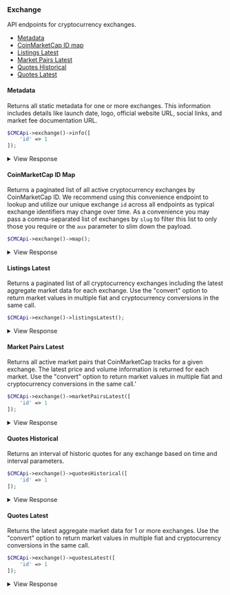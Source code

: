 ### Exchange

API endpoints for cryptocurrency exchanges.

- [Metadata](#metadata)
- [CoinMarketCap ID map](#coinmarketcap-id-map)
- [Listings Latest](#listings-latest)
- [Market Pairs Latest](#market-pairs-latest)
- [Quotes Historical](#quotes-historical)
- [Quotes Latest](#quotes-latest)

#### Metadata

Returns all static metadata for one or more exchanges. This information includes details like launch date, logo,
official website URL, social links, and market fee documentation URL.

```php
$CMCApi->exchange()->info([
    'id' => 1
]);
```

<details>
 <summary>View Response</summary>

```json
{
   "data": {
	  "270": {
		 "id": 270,
		 "name": "Binance",
		 "slug": "binance",
		 "logo": "https://s2.coinmarketcap.com/static/img/exchanges/64x64/270.png",
		 "description": "Launched in Jul-2017, Binance is a centralized exchange based in Malta.",
		 "date_launched": "2017-07-14T00:00:00.000Z",
		 "notice": null,
		 "countries": [],
		 "fiats": [
			"AED",
			"USD"
		 ],
		 "tags": null,
		 "type": "",
		 "maker_fee": 0.02,
		 "taker_fee": 0.04,
		 "spot_volume_usd": 66926283498.60113,
		 "spot_volume_last_updated": "2021-05-06T01:20:15.451Z",
		 "urls": {
			"website": [
			   "https://www.binance.com/"
			],
			"twitter": [
			   "https://twitter.com/binance"
			],
			"blog": [],
			"chat": [
			   "https://t.me/binanceexchange"
			],
			"fee": [
			   "https://www.binance.com/fees.html"
			]
		 }
	  }
   },
   "status": {
	  "timestamp": "2021-07-28T02:59:32.392Z",
	  "error_code": 0,
	  "error_message": "",
	  "elapsed": 10,
	  "credit_count": 1
   }
}
```

</details>

#### CoinMarketCap ID Map

Returns a paginated list of all active cryptocurrency exchanges by CoinMarketCap ID. We recommend using this convenience
endpoint to lookup and utilize our unique exchange `id` across all endpoints as typical exchange identifiers may change
over time. As a convenience you may pass a comma-separated list of exchanges by `slug` to filter this list to only those
you require or the `aux` parameter to slim down the payload.

```php
$CMCApi->exchange()->map();
```

<details>
 <summary>View Response</summary>

```json
{
   "data": [
	  {
		 "id": 270,
		 "name": "Binance",
		 "slug": "binance",
		 "is_active": 1,
		 "status": "active",
		 "first_historical_data": "2018-04-26T00:45:00.000Z",
		 "last_historical_data": "2019-06-02T21:25:00.000Z"
	  }
   ],
   "status": {
	  "timestamp": "2021-07-28T02:59:32.392Z",
	  "error_code": 0,
	  "error_message": "",
	  "elapsed": 10,
	  "credit_count": 1
   }
}
```

</details>

#### Listings Latest

Returns a paginated list of all cryptocurrency exchanges including the latest aggregate market data for each exchange.
Use the "convert" option to return market values in multiple fiat and cryptocurrency conversions in the same call.

```php
$CMCApi->exchange()->listingsLatest();
```

<details>
 <summary>View Response</summary>

```json
{
   "data": [
	  {
		 "id": 270,
		 "name": "Binance",
		 "slug": "binance",
		 "num_market_pairs": 1214,
		 "fiats": [
			"AED",
			"USD"
		 ],
		 "visits": "34690815",
		 "traffic_score": 1000,
		 "rank": 1,
		 "exchange_score": 9.8028,
		 "liquidity_score": 9.8028,
		 "last_updated": "2018-11-08T22:18:00.000Z",
		 "quote": {
			"USD": {
			   "volume_24h": 769291636.239632,
			   "volume_24h_adjusted": 769291636.239632,
			   "volume_7d": 3666423776,
			   "volume_30d": 21338299776,
			   "percent_change_volume_24h": -11.6153,
			   "percent_change_volume_7d": 67.2055,
			   "percent_change_volume_30d": 0.00169339,
			   "effective_liquidity_24h": 629.9774,
			   "derivative_volume_usd": 62828618628.85901,
			   "spot_volume_usd": 39682580614.8572
			}
		 }
	  },
	  {
		 "id": 294,
		 "name": "OKEx",
		 "slug": "okex",
		 "num_market_pairs": 385,
		 "fiats": [
			"AED",
			"USD"
		 ],
		 "visits": "34690815",
		 "traffic_score": 845.1565,
		 "rank": 1,
		 "exchange_score": 7.0815,
		 "liquidity_score": 9.8028,
		 "last_updated": "2018-11-08T22:18:00.000Z",
		 "quote": {
			"USD": {
			   "volume_24h": 677439315.721563,
			   "volume_24h_adjusted": 677439315.721563,
			   "volume_7d": 3506137120,
			   "volume_30d": 14418225072,
			   "percent_change_volume_24h": -13.9256,
			   "percent_change_volume_7d": 60.0461,
			   "percent_change_volume_30d": 67.2225,
			   "effective_liquidity_24h": 629.9774,
			   "derivative_volume_usd": 62828618628.85901,
			   "spot_volume_usd": 39682580614.8572
			}
		 }
	  }
   ],
   "status": {
	  "timestamp": "2021-07-28T02:59:32.392Z",
	  "error_code": 0,
	  "error_message": "",
	  "elapsed": 10,
	  "credit_count": 1
   }
}
```

</details>

#### Market Pairs Latest

Returns all active market pairs that CoinMarketCap tracks for a given exchange. The latest price and volume information
is returned for each market. Use the "convert" option to return market values in multiple fiat and cryptocurrency
conversions in the same call.'

```php
$CMCApi->exchange()->marketPairsLatest([
    'id' => 1
]);
```

<details>
 <summary>View Response</summary>

```json
{
   "data": {
	  "id": 270,
	  "name": "Binance",
	  "slug": "binance",
	  "num_market_pairs": 473,
	  "market_pairs": [
		 {
			"market_id": 9933,
			"market_pair": "BTC/USDT",
			"category": "spot",
			"fee_type": "percentage",
			"outlier_detected": 0,
			"exclusions": null,
			"market_pair_base": {
			   "currency_id": 1,
			   "currency_symbol": "BTC",
			   "exchange_symbol": "BTC",
			   "currency_type": "cryptocurrency"
			},
			"market_pair_quote": {
			   "currency_id": 825,
			   "currency_symbol": "USDT",
			   "exchange_symbol": "USDT",
			   "currency_type": "cryptocurrency"
			},
			"quote": {
			   "exchange_reported": {
				  "price": 7901.83,
				  "volume_24h_base": 47251.3345550653,
				  "volume_24h_quote": 373372012.927251,
				  "last_updated": "2019-05-24T01:40:10.000Z"
			   },
			   "USD": {
				  "price": 7933.66233493434,
				  "volume_24h": 374876133.234903,
				  "last_updated": "2019-05-24T01:40:10.000Z"
			   }
			}
		 },
		 {
			"market_id": 36329,
			"market_pair": "MATIC/BTC",
			"category": "spot",
			"fee_type": "percentage",
			"outlier_detected": 0,
			"exclusions": null,
			"market_pair_base": {
			   "currency_id": 3890,
			   "currency_symbol": "MATIC",
			   "exchange_symbol": "MATIC",
			   "currency_type": "cryptocurrency"
			},
			"market_pair_quote": {
			   "currency_id": 1,
			   "currency_symbol": "BTC",
			   "exchange_symbol": "BTC",
			   "currency_type": "cryptocurrency"
			},
			"quote": {
			   "exchange_reported": {
				  "price": 0.0000034,
				  "volume_24h_base": 8773968381.05,
				  "volume_24h_quote": 29831.49249557,
				  "last_updated": "2019-05-24T01:41:16.000Z"
			   },
			   "USD": {
				  "price": 0.0269295015799739,
				  "volume_24h": 236278595.380127,
				  "last_updated": "2019-05-24T01:41:16.000Z"
			   }
			}
		 }
	  ]
   },
   "status": {
	  "timestamp": "2021-07-28T02:59:32.392Z",
	  "error_code": 0,
	  "error_message": "",
	  "elapsed": 10,
	  "credit_count": 1
   }
}
```

</details>

#### Quotes Historical

Returns an interval of historic quotes for any exchange based on time and interval parameters.

```php
$CMCApi->exchange()->quotesHistorical([
    'id' => 1
]);
```

<details>
 <summary>View Response</summary>

```json
{
   "data": {
	  "id": 270,
	  "name": "Binance",
	  "slug": "binance",
	  "quotes": [
		 {
			"timestamp": "2018-06-03T00:00:00.000Z",
			"quote": {
			   "USD": {
				  "volume_24h": 1632390000,
				  "timestamp": "2018-06-03T00:00:00.000Z"
			   }
			},
			"num_market_pairs": 338
		 },
		 {
			"timestamp": "2018-06-10T00:00:00.000Z",
			"quote": {
			   "USD": {
				  "volume_24h": 1034720000,
				  "timestamp": "2018-06-10T00:00:00.000Z"
			   }
			},
			"num_market_pairs": 349
		 },
		 {
			"timestamp": "2018-06-17T00:00:00.000Z",
			"quote": {
			   "USD": {
				  "volume_24h": 883885000,
				  "timestamp": "2018-06-17T00:00:00.000Z"
			   }
			},
			"num_market_pairs": 357
		 }
	  ]
   },
   "status": {
	  "timestamp": "2021-07-28T02:59:32.392Z",
	  "error_code": 0,
	  "error_message": "",
	  "elapsed": 10,
	  "credit_count": 1
   }
}
```

</details>

#### Quotes Latest

Returns the latest aggregate market data for 1 or more exchanges. Use the "convert" option to return market values in
multiple fiat and cryptocurrency conversions in the same call.

```php
$CMCApi->exchange()->quotesLatest([
    'id' => 1
]);
```

<details>
 <summary>View Response</summary>

```json
{
   "data": {
	  "270": {
		 "id": 270,
		 "name": "Binance",
		 "slug": "binance",
		 "num_coins": 132,
		 "num_market_pairs": 385,
		 "last_updated": "2018-11-08T22:11:00.000Z",
		 "traffic_score": 1000,
		 "rank": 1,
		 "exchange_score": 9.8028,
		 "liquidity_score": 9.8028,
		 "quote": {
			"USD": {
			   "volume_24h": 768478308.529847,
			   "volume_24h_adjusted": 768478308.529847,
			   "volume_7d": 3666423776,
			   "volume_30d": 21338299776,
			   "percent_change_volume_24h": -11.8232,
			   "percent_change_volume_7d": 67.0306,
			   "percent_change_volume_30d": -0.0821558,
			   "effective_liquidity_24h": 629.9774
			}
		 }
	  }
   },
   "status": {
	  "timestamp": "2021-07-28T02:59:32.392Z",
	  "error_code": 0,
	  "error_message": "",
	  "elapsed": 10,
	  "credit_count": 1
   }
}
```

</details>

